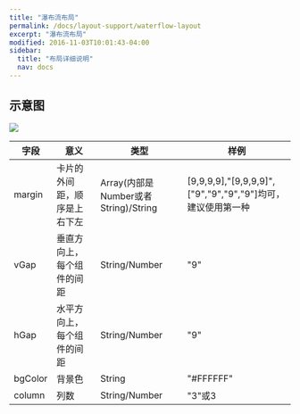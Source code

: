 ```yaml
---
title: "瀑布流布局"
permalink: /docs/layout-support/waterflow-layout
excerpt: "瀑布流布局"
modified: 2016-11-03T10:01:43-04:00
sidebar:
  title: "布局详细说明"
  nav: docs
---
```


## 示意图

![](https://gw.alicdn.com/tfs/TB1FBXHQpXXXXXPXpXXXXXXXXXX-449-412.png)


| 字段 | 意义 | 类型 | 样例 |
| --- | --- | --- | --- |
| margin | 卡片的外间距，顺序是上右下左 | Array(内部是Number或者String)/String | [9,9,9,9],"[9,9,9,9]",["9","9","9","9"]均可，建议使用第一种 |
| vGap | 垂直方向上，每个组件的间距 | String/Number | "9" |
| hGap | 水平方向上，每个组件的间距 | String/Number | "9" |
| bgColor | 背景色 | String | "#FFFFFF"|
| column | 列数| String/Number| "3"或3 |

